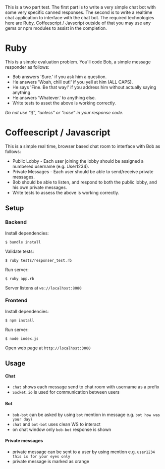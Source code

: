 This is a two part test. The first part is to write a very simple chat bot with some very specific canned responses. The
second is to write a realtime chat application to interface with the chat bot. The required technologies here are Ruby, Coffeescript / Javscript outside of that you may use any gems or npm modules to assist in the completion.

Ruby
===

This is a simple evaluation problem. You'll code Bob, a simple message responder as follows:

* Bob answers 'Sure.' if you ask him a question.
* He answers 'Woah, chill out!' if you yell at him (ALL CAPS).
* He says 'Fine. Be that way!' if you address him without actually saying anything.
* He answers 'Whatever.' to anything else.
* Write tests to asset the above is working correctly.

*Do not use “if”, “unless” or “case” in your response code.*

Coffeescript / Javascript
===

This is a simple real time, browser based chat room to interface with Bob as follows:

* Public Lobby - Each user joining the lobby should be assigned a numbered username (e.g. User1234).
* Private Messages - Each user should be able to send/receive private messages.
* Bob should be able to listen, and respond to both the public lobby, and his own private messages.
* Write tests to assess the above is working correctly.


## Setup

### Backend
Install dependencies:
```
$ bundle install
```

Validate tests:
```
$ ruby tests/responser_test.rb
```

Run server:
```
$ ruby app.rb
```

Server listens at `ws://localhost:8080`

### Frontend
Install dependencies:
```
$ npm install
```

Run server:
```
$ node index.js
```

Open web page at `http://localhost:3000`

## Usage

#### Chat
 * `chat` shows each message send to chat room with username as a prefix
 * `Socket.io` is used for communication between users

#### Bot
 * `bob-bot` can be asked by using `bot` mention in message e.g. `bot how was your day?`
 * `chat` and `bot-bot` uses clean WS to interact
 * on chat window only `bob-bot` response is shown

#### Private messages
 * private message can be sent to a user by using mention e.g. `user1234 this is for your eyes only`
 * private message is marked as orange
